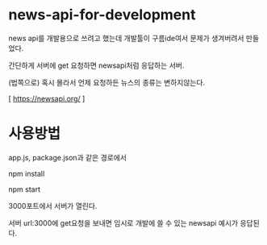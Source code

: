 # news-api-for-development

news api를 개발용으로 쓰려고 했는데 
개발툴이 구름ide여서 문제가 생겨버려서 만들었다. 

간단하게 서버에 get 요청하면 newsapi처럼 응답하는 서버. 

(법쪽으로) 혹시 몰라서 언제 요청하든 뉴스의 종류는 변하지않는다. 

[ https://newsapi.org/ ]

# 사용방법

app.js, package.json과 같은 경로에서 

  npm install 

  npm start 

3000포트에서 서버가 열린다. 

서버 url:3000에 get요청을 보내면 임시로 개발에 쓸 수 있는 newsapi 예시가 응답된다.  
